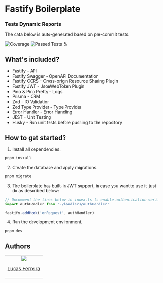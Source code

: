 # Fastify Boilerplate

### Tests Dynamic Reports

The data below is auto-generated based on pre-commit tests.

![Coverage](https://img.shields.io/badge/dynamic/json?url=https%3A%2F%2Fraw.githubusercontent.com%2Fluccasfr%2Ffastify_boilerplate%2Fmain%2Freports%2Fcoverage-summary.json&query=%24.total.lines.pct&suffix=%25&style=flat&label=code-coverage&color=blue)
![Passed Tests %](https://img.shields.io/badge/dynamic/json?url=https%3A%2F%2Fraw.githubusercontent.com%2Fluccasfr%2Ffastify_boilerplate%2Fmain%2Freports%2Ftest-summary.json&query=%24.pctPassed&suffix=%25&style=flat&label=passed-tests&color=green)

## What's included?

- Fastify - API
- Fastify Swagger - OpenAPI Documentation
- Fastify CORS - Cross-origin Resource Sharing Plugin
- Fastify JWT - JsonWebToken Plugin
- Pino & Pino Pretty - Logs
- Prisma - ORM
- Zod - IO Validation
- Zod Type Provider - Type Provider
- Error Handler - Error Handling
- JEST - Unit Testing
- Husky - Run unit tests before pushing to the repository

## How to get started?

1. Install all dependencies.

```bash
pnpm install
```

2. Create the database and apply migrations.

```bash
pnpm migrate
```
3. The boilerplate has built-in JWT support, in case you want to use it, just do as described below:
```ts
// Uncomment the lines below in index.ts to enable authentication verification.
import authHandler from './handlers/authHandler'

fastify.addHook('onRequest', authHandler)
```

4. Run the development environment.

```bash
pnpm dev
```

## Authors

<table>
  <tbody>
    <td align="center">
      <a href="https://github.com/luccasfr">
        <img src="https://github.com/luccasfr.png?size=100" />
        <p>Lucas Ferreira</p>
      </a>
    </td>
  </tbody>
</table>

